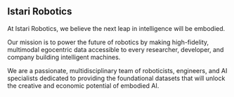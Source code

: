 ## Istari Robotics

At Istari Robotics, we believe the next leap in intelligence will be embodied.

Our mission is to power the future of robotics by making high-fidelity, multimodal egocentric data accessible to every researcher, developer, and company building intelligent machines.

We are a passionate, multidisciplinary team of roboticists, engineers, and AI specialists dedicated to providing the foundational datasets that will unlock the creative and economic potential of embodied AI.

